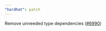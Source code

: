 ```yaml
---
"hardhat": patch
---
```


Remove unneeded type dependencies ([#6990](https://github.com/NomicFoundation/hardhat/pull/6990))
